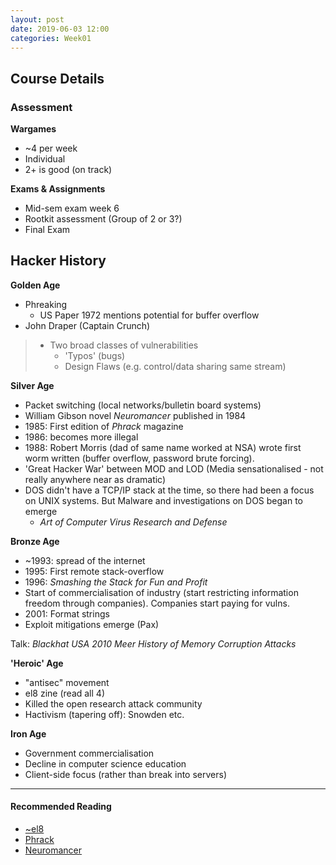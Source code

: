```yaml
---
layout: post
date: 2019-06-03 12:00
categories: Week01
---
```

## Course Details

### Assessment
**Wargames**
* ~4 per week
* Individual
* 2+ is good (on track)

**Exams & Assignments**
* Mid-sem exam week 6
* Rootkit assessment (Group of 2 or 3?)
* Final Exam


## Hacker History

**Golden Age**
* Phreaking
  * US Paper 1972 mentions potential for buffer overflow
* John Draper (Captain Crunch)

> * Two broad classes of vulnerabilities
>   * 'Typos' (bugs)
>   * Design Flaws (e.g. control/data sharing same stream)

**Silver Age**
* Packet switching (local networks/bulletin board systems)
* William Gibson novel _Neuromancer_ published in 1984
* 1985: First edition of _Phrack_ magazine
* 1986: becomes more illegal
* 1988: Robert Morris (dad of same name worked at NSA) wrote first worm written (buffer overflow, password brute forcing).
* 'Great Hacker War' between MOD and LOD (Media sensationalised - not really anywhere near as dramatic)
* DOS didn't have a TCP/IP stack at the time, so there had been a focus on UNIX systems. But Malware and investigations on DOS began to emerge
  * _Art of Computer Virus Research and Defense_

**Bronze Age**
* ~1993: spread of the internet
* 1995: First remote stack-overflow
* 1996: _Smashing the Stack for Fun and Profit_
* Start of commercialisation of industry (start restricting information freedom through companies). Companies start paying for vulns.
* 2001: Format strings
* Exploit mitigations emerge (Pax)

Talk: _Blackhat USA 2010 Meer History of Memory Corruption Attacks_

**'Heroic' Age**
* "antisec" movement
* el8 zine (read all 4)
* Killed the open research attack community
* Hactivism (tapering off): Snowden etc.

**Iron Age**
* Government commercialisation
* Decline in computer science education
* Client-side focus (rather than break into servers)

---
#### Recommended Reading
* [~el8](http://web.textfiles.com/ezines/EL8/)
* [Phrack](http://www.phrack.org/)
* [Neuromancer](https://www.amazon.com/Neuromancer-William-Gibson/dp/0441569595)
